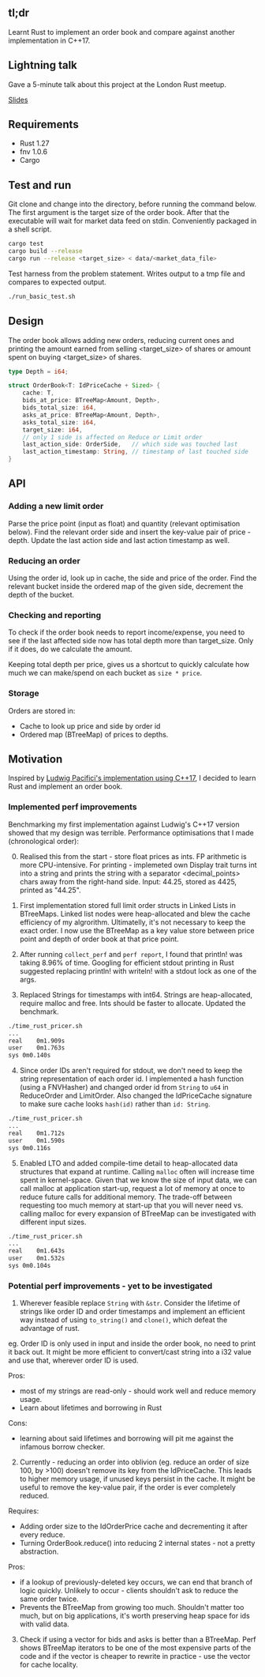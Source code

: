 ## tl;dr

Learnt Rust to implement an order book and compare against another implementation in C++17. 

## Lightning talk

Gave a 5-minute talk about this project at the London Rust meetup. 

[Slides](https://docs.google.com/presentation/d/e/2PACX-1vShyqTQMgiZyg7GpxN5cqOqKM-cLAVhvymcDQFCp4gRcLubBz7OuoL3houVt_HdDmsCbOxMbF3KbWyl/pub?start=false&loop=false&delayms=3000)

## Requirements

  * Rust 1.27
  * fnv 1.0.6
  * Cargo

## Test and run

Git clone and change into the directory, before running the command below. The first argument is the target size of the order book. After that the executable will wait for market data feed on stdin. Conveniently packaged in a shell script.

```bash
cargo test
cargo build --release
cargo run --release <target_size> < data/<market_data_file>
```

Test harness from the problem statement. Writes output to a tmp file and compares to expected output. 

```bash
./run_basic_test.sh
```

## Design

The order book allows adding new orders, reducing current ones and printing the amount earned from selling <target\_size> of shares or amount spent on buying <target\_size> of shares.

```rust
type Depth = i64;

struct OrderBook<T: IdPriceCache + Sized> {
    cache: T,
    bids_at_price: BTreeMap<Amount, Depth>,
    bids_total_size: i64,
    asks_at_price: BTreeMap<Amount, Depth>,
    asks_total_size: i64,
    target_size: i64,
    // only 1 side is affected on Reduce or Limit order
    last_action_side: OrderSide,   // which side was touched last
    last_action_timestamp: String, // timestamp of last touched side
}
```

## API

### Adding a new limit order

Parse the price point (input as float) and quantity (relevant optimisation below). Find the relevant order side and insert the key-value pair of price - depth. Update the last action side and last action timestamp as well. 


### Reducing an order

Using the order id, look up in cache, the side and price of the order. Find the relevant bucket inside the ordered map of the given side, decrement the depth of the bucket.

### Checking and reporting

To check if the order book needs to report income/expense, you need to see if the last affected side now has total depth more than target_size. Only if it does, do we calculate the amount. 

Keeping total depth per price, gives us a shortcut to quickly calculate how much we can make/spend on each bucket as `size * price`.

### Storage

Orders are stored in:

  * Cache to look up price and side by order id
  * Ordered map (BTreeMap) of prices to depths.

## Motivation

Inspired by [Ludwig Pacifici's implementation using C++17](https://github.com/ludwigpacifici/order-book-pricer), I decided to learn Rust and implement an order book.

### Implemented perf improvements

Benchmarking my first implementation against Ludwig's C++17 version showed that my design was terrible. Performance optimisations that I made (chronological order):

  0. Realised this from the start - store float prices as ints. FP arithmetic is more CPU-intensive. For printing - implemeted own Display trait turns int into a string and prints the string with a separator <decimal_points> chars away from the right-hand side. Input: 44.25, stored as 4425, printed as "44.25".

  1. First implementation stored full limit order structs in Linked Lists in BTreeMaps. Linked list nodes were heap-allocated and blew the cache efficiency of my algrorithm. Ultimatelly, it's not necessary to keep the exact order. I now use the BTreeMap as a key value store between price point and depth of order book at that price point.

  2. After running `collect_perf` and `perf report`, I found that println! was taking 8.96% of time. Googling for efficient stdout printing in Rust suggested replacing println! with writeln! with a stdout lock as one of the args. 

  3. Replaced Strings for timestamps with int64. Strings are heap-allocated, require malloc and free. Ints should be faster to allocate. Updated the benchmark.
  
```bash
./time_rust_pricer.sh
...
real	0m1.909s
user	0m1.763s
sys	0m0.140s
```

  4. Since order IDs aren't required for stdout, we don't need to keep the string representation of each order id. I implemented a hash function (using a FNVHasher) and changed order id from `String` to `u64` in ReduceOrder and LimitOrder. Also changed the IdPriceCache signature to make sure cache looks `hash(id)` rather than `id: String`. 

```bash 
./time_rust_pricer.sh
...
real	0m1.712s
user	0m1.590s
sys	0m0.116s
```

  5. Enabled LTO and added compile-time detail to heap-allocated data structures that expand at runtime. Calling `malloc` often will increase time spent in kernel-space. Given that we know the size of input data, we can call malloc at application start-up, request a lot of memory at once to reduce future calls for additional memory. The trade-off between requesting too much memory at start-up that you will never need vs. calling malloc for every expansion of BTreeMap can be investigated with different input sizes. 
  
```bash 
./time_rust_pricer.sh
...
real	0m1.643s
user	0m1.532s
sys	0m0.104s
```

### Potential perf improvements - yet to be investigated

1. Wherever feasible replace `String` with `&str`. Consider the lifetime of strings like order ID and order timestamps and implement an efficient way instead of using `to_string()` and `clone()`, which defeat the advantage of rust. 

eg. Order ID is only used in input and inside the order book, no need to print it back out. It might be more efficient to convert/cast string into a i32 value and use that, wherever order ID is used. 

Pros: 

  * most of my strings are read-only - should work well and reduce memory usage.
  * Learn about lifetimes and borrowing in Rust

Cons: 
  * learning about said lifetimes and borrowing will pit me against the infamous borrow checker.

2. Currently - reducing an order into oblivion (eg. reduce an order of size 100, by >100) doesn't remove its key from the IdPriceCache. This leads to higher memory usage, if unused keys persist in the cache. It might be useful to remove the key-value pair, if the order is ever completely reduced. 

Requires: 

  * Adding order size to the IdOrderPrice cache and decrementing it after every reduce. 
  * Turning OrderBook.reduce() into reducing 2 internal states - not a pretty abstraction.

Pros:

  * if a lookup of previously-deleted key occurs, we can end that branch of logic quickly. Unlikely to occur - clients shouldn't ask to reduce the same order twice.
  * Prevents the BTreeMap from growing too much. Shouldn't matter too much, but on big applications, it's worth preserving heap space for ids with valid data.

3. Check if using a vector for bids and asks is better than a BTreeMap. Perf shows BTreeMap iterators to be one of the most expensive parts of the code and if the vector is cheaper to rewrite in practice - use the vector for cache locality.


